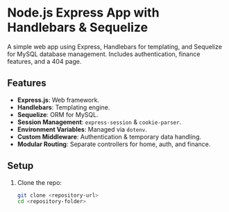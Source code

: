 # Node.js Express App with Handlebars & Sequelize

A simple web app using Express, Handlebars for templating, and Sequelize for MySQL database management. Includes authentication, finance features, and a 404 page.

## Features

- **Express.js**: Web framework.
- **Handlebars**: Templating engine.
- **Sequelize**: ORM for MySQL.
- **Session Management**: `express-session` & `cookie-parser`.
- **Environment Variables**: Managed via `dotenv`.
- **Custom Middleware**: Authentication & temporary data handling.
- **Modular Routing**: Separate controllers for home, auth, and finance.

## Setup

1. Clone the repo:
   ```bash
   git clone <repository-url>
   cd <repository-folder>
   ```
